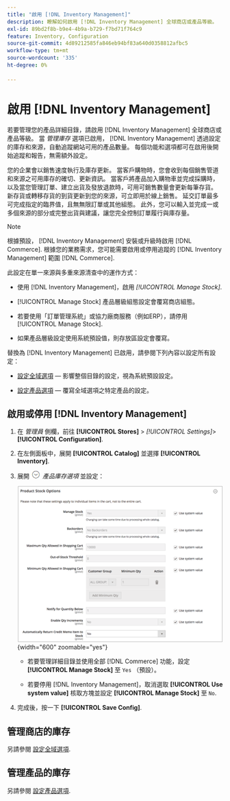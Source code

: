 ```yaml
---
title: "啟用 [!DNL Inventory Management]"
description: 瞭解如何啟用 [!DNL Inventory Management] 全球商店或產品等級。
exl-id: 89bd2f8b-b9e4-4b9a-b729-f7bd71f764c9
feature: Inventory, Configuration
source-git-commit: 4d89212585fa846eb94bf83a640d0358812afbc5
workflow-type: tm+mt
source-wordcount: '335'
ht-degree: 0%

---
```


# 啟用 [!DNL Inventory Management]

若要管理您的產品詳細目錄，請啟用 [!DNL Inventory Management] 全球商店或產品等級。 當 _管理庫存_ 選項已啟用， [!DNL Inventory Management] 透過設定的庫存和來源，自動追蹤網站可用的產品數量。 每個功能和選項都可在啟用後開始追蹤和報告，無需額外設定。

您的企業會以銷售速度執行及庫存更新。 當客戶購物時，您會收到每個銷售管道和來源之可用庫存的確切、更新資訊。 當客戶將產品加入購物車並完成採購時，以及當您管理訂單、建立出貨及發放退款時，可用可銷售數量會更新每筆存貨。 新存貨或轉移存貨的到貨更新到您的來源，可立即用於線上銷售。 延交訂單最多可完成指定的臨界值，且無無限訂單或其他組態。 此外，您可以輸入並完成一或多個來源的部分或完整出貨與建議，讓您完全控制訂單履行與庫存量。

>[!NOTE]
>
>根據預設， [!DNL Inventory Management] 安裝或升級時啟用 [!DNL Commerce]. 根據您的業務需求，您可能需要啟用或停用追蹤的 [!DNL Inventory Management] 範圍 [!DNL Commerce].

此設定在單一來源與多重來源清查中的運作方式：

- 使用 [!DNL Inventory Management]，啟用 _[!UICONTROL Manage Stock]_.

- [!UICONTROL Manage Stock] 產品層級組態設定會覆寫商店組態。

- 若要使用「訂單管理系統」或協力廠商服務（例如ERP），請停用 [!UICONTROL Manage Stock].

- 如果產品層級設定使用系統預設值，則存放區設定會覆寫。

替換為 [!DNL Inventory Management] 已啟用，請參閱下列內容以設定所有設定：

- [設定全域選項](global-options.md)  — 影響整個目錄的設定，視為系統預設設定。

- [設定產品選項](product-options.md)  — 覆寫全域選項之特定產品的設定。

## 啟用或停用 [!DNL Inventory Management]

1. 在 _管理員_ 側欄，前往 **[!UICONTROL Stores]** > _[!UICONTROL Settings]_>**[!UICONTROL Configuration]**.

1. 在左側面板中，展開 **[!UICONTROL Catalog]** 並選擇 **[!UICONTROL Inventory]**.

1. 展開 ![展開選擇器](../assets/icon-display-expand.png) _產品庫存選項_ 並設定：

   ![產品庫存選項](assets/config-catalog-inventory-product-stock-options.png){width="600" zoomable="yes"}

   - 若要管理詳細目錄並使用全部 [!DNL Commerce] 功能，設定 **[!UICONTROL Manage Stock]** 至 `Yes` （預設）。

   - 若要停用 [!DNL Inventory Management]，取消選取 **[!UICONTROL Use system value]** 核取方塊並設定 **[!UICONTROL Manage Stock]** 至 `No`.

1. 完成後，按一下 **[!UICONTROL Save Config]**.

## 管理商店的庫存

另請參閱 [設定全域選項](global-options.md).

## 管理產品的庫存

另請參閱 [設定產品選項](product-options.md).

